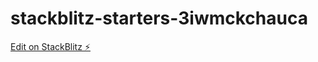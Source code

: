 # stackblitz-starters-3iwmckchauca

[Edit on StackBlitz ⚡️](https://stackblitz.com/edit/stackblitz-starters-3iwmck)